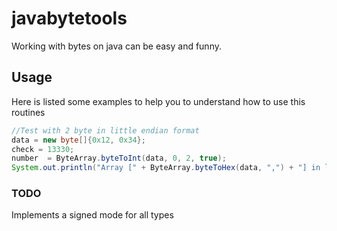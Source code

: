 # javabytetools

Working with bytes on java can be easy and funny.

## Usage

Here is listed some examples to help you to understand how to use this routines

```java
//Test with 2 byte in little endian format 
data = new byte[]{0x12, 0x34};
check = 13330;
number  = ByteArray.byteToInt(data, 0, 2, true);
System.out.println("Array [" + ByteArray.byteToHex(data, ",") + "] in little endian is: " + number + " valid: " + (number == check));
```

### TODO

Implements a signed mode for all types
